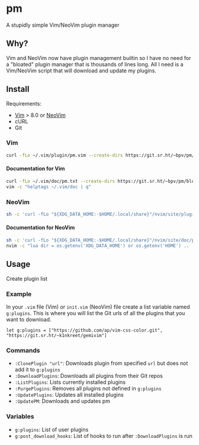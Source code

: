 # pm

A stupidly simple Vim/NeoVim plugin manager

## Why?

Vim and NeoVim now have plugin management builtin so I have no need for
a "bloated" plugin manager that is thousands of lines long. All I need
is a Vim/NeoVim script that will download and update my plugins.

## Install

Requirements:

- [Vim](https://www.vim.org/) > 8.0 or [NeoVim](https://neovim.io/)
- cURL
- Git

### Vim

``` sh
curl -fLo ~/.vim/plugin/pm.vim --create-dirs https://git.sr.ht/~bpv/pm/blob/master/pm.vim
```

#### Documentation for Vim

``` sh
curl -fLo ~/.vim/doc/pm.txt --create-dirs https://git.sr.ht/~bpv/pm/blob/master/pm.txt
vim -c "helptags ~/.vim/doc | q"
```

### NeoVim

``` sh
sh -c 'curl -fLo "${XDG_DATA_HOME:-$HOME/.local/share}"/nvim/site/plugin/pm.vim --create-dirs https://git.sr.ht/~bpv/pm/blob/master/pm.vim'
```

#### Documentation for NeoVim

``` sh
sh -c 'curl -fLo "${XDG_DATA_HOME:-$HOME/.local/share}"/nvim/site/doc/pm.txt --create-dirs https://git.sr.ht/~bpv/pm/blob/master/pm.txt'
nvim -c "lua dir = os.getenv('XDG_DATA_HOME') or os.getenv('HOME') .. '/.local/share' ; vim.cmd('helptags ' .. dir .. '/nvim/site/doc') ; vim.cmd(':q!')"
```

## Usage

Create plugin list

### Example

In your `.vim` file (Vim) or `init.vim` (NeoVim) file create a list variable
named `g:plugins`. This is where you will list the Git urls of all the plugins
that you want to download.

``` vim
let g:plugins = ["https://github.com/ap/vim-css-color.git", "https://git.sr.ht/~k1nkreet/gemivim"]
```

### Commands

- `:ClonePlugin "url"`: Downloads plugin from specified `url` but does not add it to `g:plugins`
- `:DownloadPlugins`: Downloads all plugins from their Git repos
- `:ListPlugins`: Lists currently installed plugins
- `:PurgePlugins`: Removes all plugins not defined in `g:plugins`
- `:UpdatePlugins`: Updates all installed plugins
- `:UpdatePM`: Downloads and updates pm

### Variables

- `g:plugins`: List of user plugins
- `g:post_download_hooks`: List of hooks to run after `:DownloadPlugins` is run
